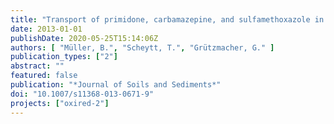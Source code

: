 ```yaml
---
title: "Transport of primidone, carbamazepine, and sulfamethoxazole in thermally treated sediments—laboratory column experiments"
date: 2013-01-01
publishDate: 2020-05-25T15:14:06Z
authors: [ "Müller, B.", "Scheytt, T.", "Grützmacher, G." ]
publication_types: ["2"]
abstract: ""
featured: false
publication: "*Journal of Soils and Sediments*"
doi: "10.1007/s11368-013-0671-9"
projects: ["oxired-2"]
---
```


